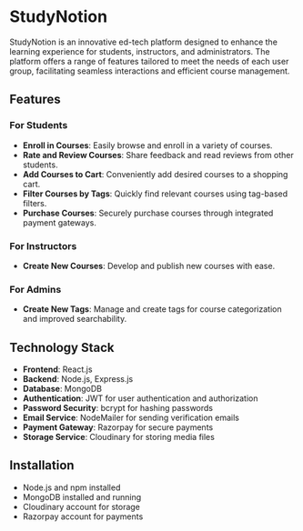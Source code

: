 # StudyNotion
StudyNotion is an innovative ed-tech platform designed to enhance the learning experience for students, instructors, and administrators. The platform offers a range of features tailored to meet the needs of each user group, facilitating seamless interactions and efficient course management.

## Features
### For Students
* **Enroll in Courses**: Easily browse and enroll in a variety of courses.
* **Rate and Review Courses**: Share feedback and read reviews from other students.
* **Add Courses to Cart**: Conveniently add desired courses to a shopping cart.
* **Filter Courses by Tags**: Quickly find relevant courses using tag-based filters.
* **Purchase Courses**: Securely purchase courses through integrated payment gateways.
### For Instructors
* **Create New Courses**: Develop and publish new courses with ease.
### For Admins
* **Create New Tags**: Manage and create tags for course categorization and improved searchability.
  
## Technology Stack
* **Frontend**: React.js
* **Backend**: Node.js, Express.js
* **Database**: MongoDB
* **Authentication**: JWT for user authentication and authorization
* **Password Security**: bcrypt for hashing passwords
* **Email Service**: NodeMailer for sending verification emails
* **Payment Gateway**: Razorpay for secure payments
* **Storage Service**: Cloudinary for storing media files
   
## Installation
* Node.js and npm installed
* MongoDB installed and running
* Cloudinary account for storage
* Razorpay account for payments
